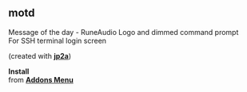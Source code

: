motd
---

Message of the day - RuneAudio Logo and dimmed command prompt  
For SSH terminal login screen  

(created with [**jp2a**](https://github.com/cslarsen/jp2a))  

**Install**  
from [**Addons Menu**](https://github.com/rern/RuneAudio_Addons)  
